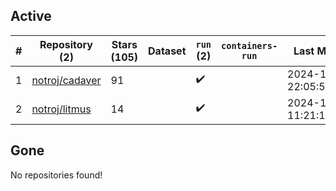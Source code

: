 ## Active
| # | Repository (2) | Stars (105) | Dataset | `run` (2) | `containers-run` | Last Modified |
| --- | --- | --- | --- | --- | --- | --- |
| 1 | [notroj/cadaver](https://github.com/notroj/cadaver) | 91 |  | :heavy_check_mark: |  | 2024-12-02 22:05:52+00:00 |
| 2 | [notroj/litmus](https://github.com/notroj/litmus) | 14 |  | :heavy_check_mark: |  | 2024-11-23 11:21:16+00:00 |

## Gone
No repositories found!
